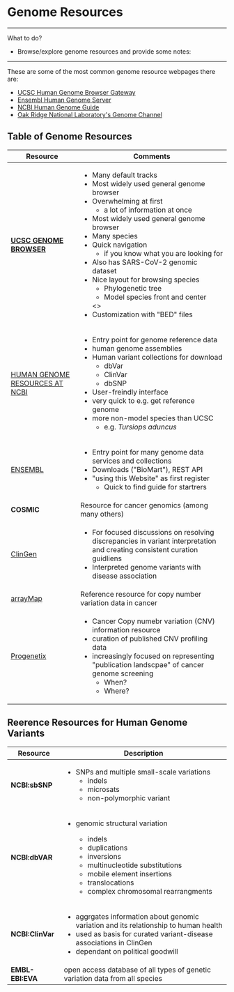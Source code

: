 # Genome Resources
---------------------------
What to do?
* Browse/explore genome resources and provide some notes:
-------------------------------
These are some of the most common genome resource webpages there are:
 * [UCSC Human Genome Browser Gateway](http://genome.cse.ucsc.edu)
 * [Ensembl Human Genome Server](http://useast.ensembl.org)
 * [NCBI Human Genome Guide](http://ncbi.nlm.nih.gov)
 * [Oak Ridge National Laboratory's Genome Channel](http://compbio.ornl.gov)


## Table of Genome Resources
Resource | Comments
---|---
 [**UCSC GENOME BROWSER**](http://genome.cse.ucsc.edu) | <ul><li>Many default tracks</li><li>Most widely used general genome browser</li><li>Overwhelming at first <ul><li>a lot of information at once</li></ul></li><li>Most widely used general genome browser</li><li>Many species</li><li>Quick navigation<ul><li>if you know what you are looking for</li></ul></li><li>Also has SARS-CoV-2 genomic dataset</li><li>Nice layout for browsing species<ul><li>Phylogenetic tree</li><li>Model species front and center</li></ul> <></li><li>Customization with "BED" files</li></ul>
 [HUMAN GENOME RESOURCES AT NCBI](www.ncbi.nlm.nih.gov/projects/genome/guide/human)| <ul><li>Entry point for genome reference data</li><li>human genome assemblies</li><li>Human variant collections for download<ul><li>dbVar</li><li>ClinVar</li><li>dbSNP</li></ul></li><li>User-freindly interface</li><li>very quick to e.g. get reference genome</li><li>more non-model species than UCSC<ul><li>e.g. *Tursiops aduncus*</li></ul></li></ul>
 [ENSEMBL](www.ensembl.org/Homo_sapiens/Info/Index)| <ul><li>Entry point for many genome data services and collections</li><li>Downloads ("BioMart"), REST API</li><li>"using this Website" as first register<ul><li>Quick to find guide for startrers</li></ul>
 **COSMIC** | Resource for cancer genomics (among many others)
 [ClinGen](https://www.clinicalgenome.org/)| <ul><li>For focused discussions on resolving discrepancies in variant interpretation and creating consistent curation guidliens</li><li>Interpreted genome variants with disease association</li></ul>
  [arrayMap](https://arraymap.progenetix.org/)| Reference resource for copy number variation data in cancer
[Progenetix](https://www.progenetix.org/)|<ul><li>Cancer Copy numebr variation (CNV) information resource</li><li>curation of published CNV profiling data</li><li>increasingly focused on representing "publication landscpae" of cancer genome screening<ul><li>When?</li><li>Where?</li></ul></li></ul>

## Reerence Resources for Human Genome Variants

Resource | Description
----|----
**NCBI:sbSNP** | <ul><li>SNPs and multiple small-scale variations<ul><li>indels</li><li>microsats</li><li> non-polymorphic variant</li></ul></li></ul>
**NCBI:dbVAR** |<ul><li>genomic structural variation</li><ul><li>indels</li><li> duplications</li><li> inversions</li><li> multinucleotide substitutions</li><li> mobile element insertions</li><li> translocations</li><li> complex chromosomal rearrangments</li></ul></li></ul>
**NCBI:ClinVar** | <ul><li>aggrgates information about genomic variation and its relationship to human health</li><li>used as basis for curated variant-disease associations in ClinGen</li><li>dependant on political goodwill</li></ul>
**EMBL-EBI:EVA** | open access database of all types of genetic variation data from all species
